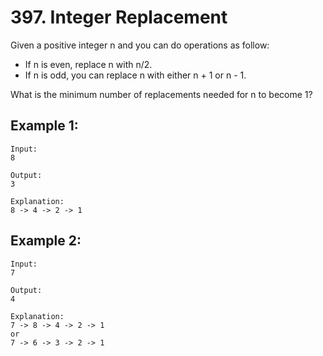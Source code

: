 # 397. Integer Replacement

Given a positive integer n and you can do operations as follow:

* If n is even, replace n with n/2.
* If n is odd, you can replace n with either n + 1 or n - 1.

What is the minimum number of replacements needed for n to become 1?

## Example 1:

```
Input:
8

Output:
3

Explanation:
8 -> 4 -> 2 -> 1
```

## Example 2:

```
Input:
7

Output:
4

Explanation:
7 -> 8 -> 4 -> 2 -> 1
or
7 -> 6 -> 3 -> 2 -> 1
```